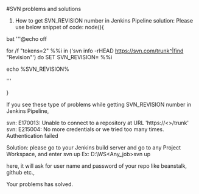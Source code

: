 #SVN
 problems and solutions 


1. How to get SVN_REVISION number in Jenkins Pipeline 
solution: 
Please use below snippet of code: 
node(){

bat '''@echo off
 
for /f "tokens=2" %%i in (\'svn info -rHEAD https://svn.com/trunk^|find "Revision"\') do SET SVN_REVISION= %%i

echo %SVN_REVISION%

'''

}


If you see these type of problems while getting SVN_REVISION number in Jenkins Pipeline,

svn: E170013: Unable to connect to a repository at URL 'https://<>/trunk'
svn: E215004: No more credentials or we tried too many times.
Authentication failed

Solution: please go to your Jenkins build server and go to any Project Workspace, and 
enter svn up 
Ex: D:\WS\<Any_job>svn up  

here, it will ask for user name and password of your repo like beanstalk, github etc.,

Your problems has solved.  
